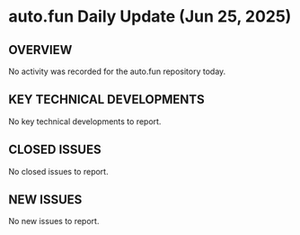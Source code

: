 # auto.fun Daily Update (Jun 25, 2025)
## OVERVIEW 
No activity was recorded for the auto.fun repository today.

## KEY TECHNICAL DEVELOPMENTS
No key technical developments to report.

## CLOSED ISSUES
No closed issues to report.

## NEW ISSUES
No new issues to report.